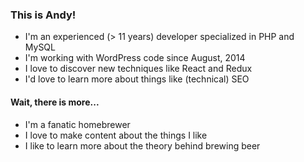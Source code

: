 ### This is Andy!

- I'm an experienced (> 11 years) developer specialized in PHP and MySQL
- I'm working with WordPress code since August, 2014 
- I love to discover new techniques like React and Redux
- I'd love to learn more about things like (technical) SEO

#### Wait, there is more...
- I'm a fanatic homebrewer
- I love to make content about the things I like
- I like to learn more about the theory behind brewing beer

<!--
**andizer/andizer** is a ✨ _special_ ✨ repository because its `README.md` (this file) appears on your GitHub profile.

Here are some ideas to get you started:

- 🔭 I’m currently working on ...
- 🌱 I’m currently learning ...
- 👯 I’m looking to collaborate on ...
- 🤔 I’m looking for help with ...
- 💬 Ask me about ...
- 📫 How to reach me: ...
- 😄 Pronouns: ...
- ⚡ Fun fact: ...
-->
